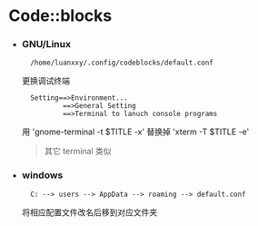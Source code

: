 # Code::blocks

- ### GNU/Linux

        /home/luanxxy/.config/codeblocks/default.conf

    更换调试终端

        Setting==>Environment...
                ==>General Setting
                ==>Terminal to lanuch console programs

    用 'gnome-terminal -t $TITLE -x' 替换掉 'xterm -T $TITLE -e'
    > 其它 terminal 类似

- ### windows

        C: --> users --> AppData --> roaming --> default.conf

    将相应配置文件改名后移到对应文件夹


